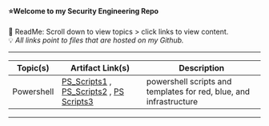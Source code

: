#### ⭐Welcome to my Security Engineering Repo
📌 ReadMe: Scroll down to view topics > click links to view content.   
💡 *All links point to files that are hosted on my Github.*

---------------------------------------------------------------------------------------------------------------------------------------------------------------------------------

| Topic(s) | Artifact Link(s) | Description | 
| -------- | -------- | -------- | 
| Powershell | [PS_Scripts1](https://github.com/IvanVlademirS/Ivan_Security_Engineering_Stash/blob/main/sec_main_repo/red/ps_4_redteaming.ps1) , [PS_Scripts2](https://github.com/IvanVlademirS/Ivan_Security_Engineering_Stash/blob/main/sec_main_repo/red/ps2.ps1) , [PS Scripts3](https://github.com/IvanVlademirS/Ivan_Security_Engineering_Stash/blob/main/sec_main_repo/red/ps3.ps1)| powershell scripts and templates for red, blue, and infrastructure|

---------------------------------------------------------------------------------------------------------------------------------------------------------------------------------
